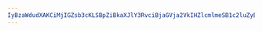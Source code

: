 ```yaml
---
IyBzaWdudXAKCiMjIGZsb3cKLSBpZiBkaXJlY3RvciBjaGVja2VkIHZlcmlmeSB1c2luZyBjb21wYW5pZXNob3VzZSBhcGkKLSBvbiBmYWlsZWQgdmVyaWZpY2F0aW9uIGNoZWNrIGlmIGNvbXBhbnkgZXhpc3RzLCBpZiBzbyBjcmVhdGUgcmVxdWVzdCBmb3IgZXhpc3RpbmcgZGlyZWN0b3IgdG8gY29uZmlybQotIGlmIG5vdCBhIGRpcmVjdG9yIGFzayBmb3IgdmVyaWZpY2F0aW9uIGZyb20gZGlyZWN0b3IgCgojIyB1aQotIHR5cGVhaGVhZCBvZiBjb21wYW55IG5hbWUvbnVtYmVyIC0gYXV0by1wb3B1bGF0ZSBjb21wYW55IGRldGFpbHMKCg: '='
---
```

